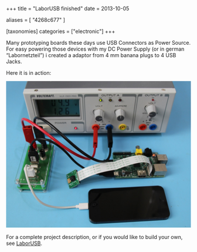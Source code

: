 +++
title = "LaborUSB finished"
date = 2013-10-05

aliases = [
  "4268c677"
]

[taxonomies]
categories = ["electronic"]
+++

Many prototyping boards these days use USB Connectors as Power Source. For easy powering
those devices with my DC Power Supply (or in german “Labornetzteil”) i created a adaptor
from 4 mm banana plugs to 4 USB Jacks.

<!-- more -->

Here it is in action:

![LaborUSB usage](LaborUSB_Usage.jpg)

For a complete project description, or if you would like to build your own, see
[LaborUSB](https://github.com/uwearzt/LaborUSB).
